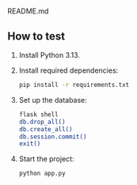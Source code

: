 #
README.md

## How to test

1. Install Python 3.13.

2. Install required dependencies:

   ```bash
   pip install -r requirements.txt
   ```

3. Set up the database:

   ```bash
   flask shell
   db.drop_all()
   db.create_all()
   db.session.commit()
   exit()
   ```

4. Start the project:

   ```bash
   python app.py
   ```

